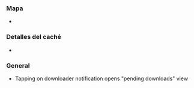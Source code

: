 ### Mapa
-

### Detalles del caché
-

### General
- Tapping on downloader notification opens "pending downloads" view

